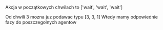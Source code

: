 Akcja w początkowych chwilach to ['wait', 'wait', 'wait']


Od chwili 3 mozna juz podawac typu [3, 3, 1]
Wtedy mamy odpowiednie fazy do poszczegolnych agentow